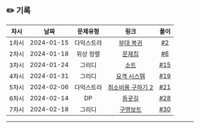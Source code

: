 ## ✏️ 기록   

| 차시 |    날짜    | 문제유형 | 링크 | 풀이 |
|:----:|:---------:|:----:|:-----:|:----:|
| 1차시 | 2024-01-15 |  다익스트라  | [부대 복귀](https://school.programmers.co.kr/learn/courses/30/lessons/132266)  | [#2](https://github.com/AlgoLeadMe/AlgoLeadMe-6/pull/2) |
| 2차시 | 2024-01-18 | 위상 정렬 | [문제집](https://www.acmicpc.net/problem/1766) | [#6](https://github.com/AlgoLeadMe/AlgoLeadMe-6/pull/6) |
| 3차시 | 2024-01-24 | 그리디 | [소트](https://www.acmicpc.net/problem/1083) | [#15](https://github.com/AlgoLeadMe/AlgoLeadMe-6/pull/15) |
| 4차시 | 2024-01-31 | 그리디 | [요격 시스템](https://school.programmers.co.kr/learn/courses/30/lessons/181188) | [#19](https://github.com/AlgoLeadMe/AlgoLeadMe-6/pull/19) |
| 5차시 | 2024-02-06 | 다익스트라 | [최소비용 구하기 2](https://www.acmicpc.net/problem/11779) | [#21](https://github.com/AlgoLeadMe/AlgoLeadMe-6/pull/21) |
| 6차시 | 2024-02-14 | DP | [등굣길](https://school.programmers.co.kr/learn/courses/30/lessons/42898) | [#28](https://github.com/AlgoLeadMe/AlgoLeadMe-6/pull/28)
| 7차시 | 2024-02-18 | 그리디 | [구명보트](https://school.programmers.co.kr/learn/courses/30/lessons/42885) | [#30](https://github.com/AlgoLeadMe/AlgoLeadMe-6/pull/30)
---
